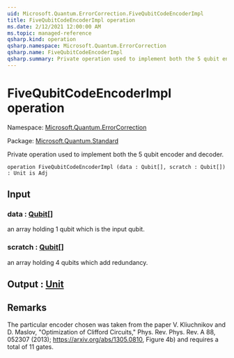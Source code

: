 ```yaml
---
uid: Microsoft.Quantum.ErrorCorrection.FiveQubitCodeEncoderImpl
title: FiveQubitCodeEncoderImpl operation
ms.date: 2/12/2021 12:00:00 AM
ms.topic: managed-reference
qsharp.kind: operation
qsharp.namespace: Microsoft.Quantum.ErrorCorrection
qsharp.name: FiveQubitCodeEncoderImpl
qsharp.summary: Private operation used to implement both the 5 qubit encoder and decoder.
---
```


# FiveQubitCodeEncoderImpl operation

Namespace: [Microsoft.Quantum.ErrorCorrection](xref:Microsoft.Quantum.ErrorCorrection)

Package: [Microsoft.Quantum.Standard](https://nuget.org/packages/Microsoft.Quantum.Standard)


Private operation used to implement both the 5 qubit encoder and decoder.

```qsharp
operation FiveQubitCodeEncoderImpl (data : Qubit[], scratch : Qubit[]) : Unit is Adj
```


## Input

### data : [Qubit](xref:microsoft.quantum.lang-ref.qubit)[]

an array holding 1 qubit which is the input qubit.


### scratch : [Qubit](xref:microsoft.quantum.lang-ref.qubit)[]

an array holding 4 qubits which add redundancy.



## Output : [Unit](xref:microsoft.quantum.lang-ref.unit)



## Remarks

The particular encoder chosen was taken from the paper V. Kliuchnikov and D. Maslov, "Optimization of Clifford Circuits,"Phys. Rev. Phys. Rev. A 88, 052307 (2013); https://arxiv.org/abs/1305.0810, Figure 4b) and requires a total of 11 gates.